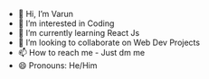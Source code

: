 - 👋 Hi, I’m Varun
- 👀 I’m interested in Coding
- 🌱 I’m currently learning React Js
- 💞️ I’m looking to collaborate on Web Dev Projects
- 📫 How to reach me - Just dm me
- 😄 Pronouns: He/Him
  

<!---
varun4505/varun4505 is a ✨ special ✨ repository because its `README.md` (this file) appears on your GitHub profile.
You can click the Preview link to take a look at your changes.
--->
